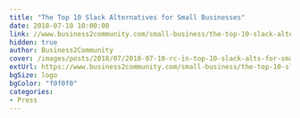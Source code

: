 ```yaml
---
title: "The Top 10 Slack Alternatives for Small Businesses"
date: 2018-07-10 10:00:00
link: //www.business2community.com/small-business/the-top-10-slack-alternatives-for-small-businesses-02087348
hidden: true
author: Business2Community
cover: /images/posts/2018/07/2018-07-10-rc-in-top-10-slack-alts-for-small-businesses/B2C-logo.jpg
extUrl: https://www.business2community.com/small-business/the-top-10-slack-alternatives-for-small-businesses-02087348
bgSize: logo
bgColor: "f0f0f0"
categories:
- Press
---
```

